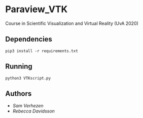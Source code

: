 # Paraview_VTK
Course in Scientific Visualization and Virtual Reality (UvA 2020)


## Dependencies
```pip3 install -r requirements.txt```

## Running
```python3 VTKscript.py```

## Authors
* *Sam Verhezen*
* *Rebecca Davidsson*
